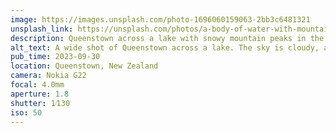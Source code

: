 ```yaml
---
image: https://images.unsplash.com/photo-1696060159063-2bb3c6481321
unsplash_link: https://unsplash.com/photos/a-body-of-water-with-mountains-in-the-background-Z0U7TODofOs
description: Queenstown across a lake with snowy mountain peaks in the background.
alt_text: A wide shot of Queenstown across a lake. The sky is cloudy, and behind the town are mountains with snow-capped peaks.
pub_time: 2023-09-30
location: Queenstown, New Zealand
camera: Nokia G22
focal: 4.0mm
aperture: 1.8
shutter: 1⁄130
iso: 50
---
```

